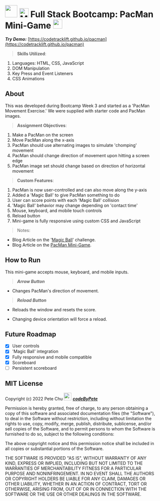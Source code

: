 # <img src='https://www.codebypete.com/pics/pacman/pacmanMiniGame.gif' width='40'> <img src='https://www.codebypete.com/pics/about/mitxPro_logoStacked.jpg' alt='MIT xPro logo' width='30'> Full Stack Bootcamp: PacMan Mini-Game <img src='https://www.codebypete.com/pics/pacman/pacman_icon.png' width='30'>

 ***Try Demo:*** [https://codetracklift.github.io/pacman](https://codetracklift.github.io/pacman)

>**Skills Utilized**:
<ol>
    <li>Languages: HTML, CSS, JavaScript</li>
    <li>DOM Manipulation</li>
    <li>Key Press and Event Listeners</li>
    <li>CSS Animations</li>
</ol>

## About
This was developed during Bootcamp Week 3 and started as a 'PacMan Movement Exercise.' We were supplied with starter code and PacMan images. 

>**Assignment Objectives**:
<ol>
    <li>Make a PacMan on the screen</li>
    <li>Move PacMan along the x-axis</li>
    <li>PacMan should use alternating images to simulate 'chomping' movement</li>
    <li>PacMan should change direction of movement upon hitting a screen edge</li>
    <li>PacMan image set should change based on direction of horizontal movement</li>
</ol>

>**Custom Features**:
<ol>
    <li>PacMan is now user-controlled and can also move along the y-axis</li>
    <li>Added a 'Magic Ball' to give PacMan something to do</li>
    <li>User can score points with each 'Magic Ball' collision</li>
    <li>'Magic Ball' behavior may change depending on 'contact time'</li>
    <li>Mouse, keyboard, and mobile touch controls</li>
    <li>Reload button</li>
    <li>Mini-game is fully responsive using custom CSS and JavaScript</li>
</ol>

>Notes:
- Blog Article on the '[Magic Ball](https://www.codebypete.com/pages/blog.html#blog2)' challenge.
- Blog Article on the [PacMan Mini-Game](https://www.codebypete.com/pages/blog.html#blog3).
## How to Run
This mini-game accepts mouse, keyboard, and mobile inputs. 

>***Arrow Button***

- Changes PacMan's direction of movement.

>***Reload Button***

- Reloads the window and resets the score.

- Changing device orientation will force a reload.

## Future Roadmap
- [x] User controls
- [x] 'Magic Ball' integration
- [x] Fully responsive and mobile compatible
- [x] Scoreboard
- [ ] Persistent scoreboard

## MIT License

Copyright (c) 2022 Pete Chu <img src='https://www.codebypete.com/pics/pharma2code_icon.gif' alt='codeByPete logo' width='25'> ***[codeByPete](https://www.codebypete.com/)***

Permission is hereby granted, free of charge, to any person obtaining a copy of this software and associated documentation files (the "Software"), to deal in the Software without restriction, including without limitation the rights to use, copy, modify, merge, publish, distribute, sublicense, and/or sell copies of the Software, and to permit persons to whom the Software is furnished to do so, subject to the following conditions:

The above copyright notice and this permission notice shall be included in all copies or substantial portions of the Software.

THE SOFTWARE IS PROVIDED "AS IS", WITHOUT WARRANTY OF ANY KIND, EXPRESS OR IMPLIED, INCLUDING BUT NOT LIMITED TO THE WARRANTIES OF MERCHANTABILITY FITNESS FOR A PARTICULAR PURPOSE AND NONINFRINGEMENT. IN NO EVENT SHALL THE AUTHORS OR COPYRIGHT HOLDERS BE LIABLE FOR ANY CLAIM, DAMAGES OR OTHER LIABILITY, WHETHER IN AN ACTION OF CONTRACT, TORT OR OTHERWISE, ARISING FROM, OUT OF OR IN CONNECTION WITH THE SOFTWARE OR THE USE OR OTHER DEALINGS IN THE SOFTWARE.
